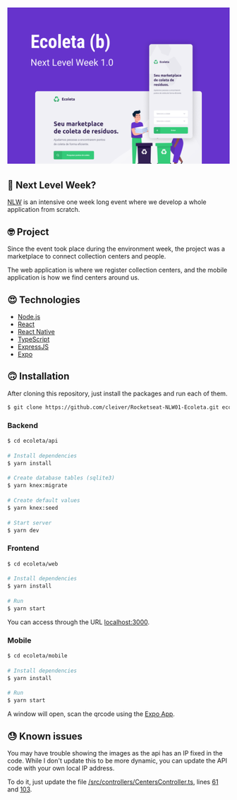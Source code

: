 <h1 align="center">
    <img alt="NextLevelWeek - Ecoleta" title="#NextLevelWeek - Ecoleta" src="capa.png" />
</h1>

## 🤔 Next Level Week?

[NLW](https://nextlevelweek.com/) is an intensive one week long event where we develop a whole application from scratch.

## 🤓 Project

Since the event took place during the environment week, the project was a marketplace to connect collection centers and people.

The web application is where we register collection centers, and the mobile application is how we find centers around us.

## 😍 Technologies

- [Node.js]([node_url])
- [React][react_url]
- [React Native][react_native_url]
- [TypeScript][typescript_url]
- [ExpressJS][express_url]
- [Expo][expo_url]

## 🙃 Installation

After cloning this repository, just install the packages and run each of them.

```bash
$ git clone https://github.com/cleiver/Rocketseat-NLW01-Ecoleta.git ecoleta
```

### Backend

```bash
$ cd ecoleta/api

# Install dependencies
$ yarn install

# Create database tables (sqlite3)
$ yarn knex:migrate

# Create default values
$ yarn knex:seed

# Start server
$ yarn dev
```

### Frontend

```bash
$ cd ecoleta/web

# Install dependencies
$ yarn install

# Run
$ yarn start
```

You can access through the URL [localhost:3000](localhost:3000).

### Mobile

```bash
$ cd ecoleta/mobile

# Install dependencies
$ yarn install

# Run
$ yarn start
```

A window will open, scan the qrcode using the [Expo App](https://play.google.com/store/apps/details?id=host.exp.exponent).

## 😓 Known issues
You may have trouble showing the images as the api has an IP fixed in the code. While I don't update this to be more dynamic, you can update the API code with your own local IP address.

To do it, just update the file [/src/controllers/CentersController.ts](https://github.com/cleiver/Rocketseat-NLW01-Ecoleta/blob/master/api/src/controllers/CentersController.ts), lines [61](https://github.com/cleiver/Rocketseat-NLW01-Ecoleta/blob/master/api/src/controllers/CentersController.ts#L61) and [103](https://github.com/cleiver/Rocketseat-NLW01-Ecoleta/blob/master/api/src/controllers/CentersController.ts#L103).


[node_url]: https://nodejs.org
[react_url]: https://reactjs.org
[react_native_url]: https://facebook.github.io/react-native
[typescript_url]: https://www.typescriptlang.org
[express_url]: typescript_url
[expo_url]: https://expo.io
